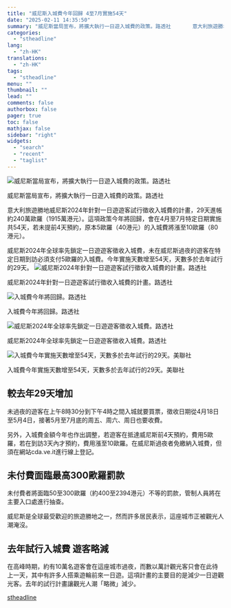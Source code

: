 ```yaml
---
title: "威尼斯入城費今年回歸 4至7月實施54天"
date: "2025-02-11 14:35:50"
summary: "威尼斯當局宣布，將擴大執行一日遊入城費的政策。路透社       意大利旅遊勝地威尼斯202..."
categories:
  - "stheadline"
lang:
  - "zh-HK"
translations:
  - "zh-HK"
tags:
  - "stheadline"
menu: ""
thumbnail: ""
lead: ""
comments: false
authorbox: false
pager: true
toc: false
mathjax: false
sidebar: "right"
widgets:
  - "search"
  - "recent"
  - "taglist"
---
```


![威尼斯當局宣布，將擴大執行一日遊入城費的政策。路透社](https://image.stheadline.com/f/680p0/0x0/100/none/f403c81a66f346d2e28037693c052deb/stheadline/inewsmedia/20250211/_2025021114232463354.jpg)

威尼斯當局宣布，將擴大執行一日遊入城費的政策。路透社




意大利旅遊勝地威尼斯2024年針對一日遊遊客試行徵收入城費的計畫，29天進帳約240萬歐羅（1915萬港元）。這項政策今年將回歸，會在4月至7月特定日期實施共54天，若未提前4天預約，原本5歐羅（40港元）的入城費將漲至10歐羅（80港元）。

威尼斯2024年全球率先鎖定一日遊遊客徵收入城費，未在威尼斯過夜的遊客在特定日期到訪必須支付5歐羅的入城費。今年實施天數增至54天，天數多於去年試行的29天。
 ![威尼斯2024年針對一日遊遊客試行徵收入城費的計畫。路透社](https://image.hkhl.hk/f/1024p0/0x0/100/none/03f4cf65c2546441a557f7f6196f08f7/2025-02/b2_1.JPG)


威尼斯2024年針對一日遊遊客試行徵收入城費的計畫。路透社



 ![入城費今年將回歸。路透社](https://image.hkhl.hk/f/1024p0/0x0/100/none/e3ebce41edba0619a7301ded41c2b6cf/2025-02/b3_3.JPG)


入城費今年將回歸。路透社



 ![威尼斯2024年全球率先鎖定一日遊遊客徵收入城費。路透社](https://image.hkhl.hk/f/1024p0/0x0/100/none/ad2d9d1b0aef78ce2d70f8b59715d0c5/2025-02/b4_0.JPG)


威尼斯2024年全球率先鎖定一日遊遊客徵收入城費。路透社



 ![入城費今年實施天數增至54天，天數多於去年試行的29天。美聯社](https://image.hkhl.hk/f/1024p0/0x0/100/none/6024d6b64f857d986604abfb8f2caba7/2025-02/a6_5.jpg)


入城費今年實施天數增至54天，天數多於去年試行的29天。美聯社




較去年29天增加
--------

未過夜的遊客在上午8時30分到下午4時之間入城就要買票，徵收日期從4月18日至5月4日，接著5月至7月底的周五、周六、周日也要收費。

另外，入城費金額今年也作出調整，若遊客在抵達威尼斯前4天預約，費用5歐羅，若在到訪3天內才預約，費用漲至10歐羅。在威尼斯過夜者免繳納入城費，但須在網站cda.ve.it進行線上登記。

未付費面臨最高300歐羅罰款
--------------

未付費者將面臨50至300歐羅（約400至2394港元）不等的罰款，管制人員將在主要入口處進行抽查。

威尼斯是全球最受歡迎的旅遊勝地之一，然而許多居民表示，這座城市正被觀光人潮淹沒。

去年試行入城費 遊客略減
------------

在高峰時期，約有10萬名遊客會在這座城市過夜，而數以萬計觀光客只會在此待上一天，其中有許多人搭乘遊輪前來一日遊。這項計畫的主要目的是減少一日遊觀光客。去年的試行計畫讓觀光人潮「略微」減少。

[stheadline](https://std.stheadline.com/realtime/article/2052103/即時-國際-威尼斯入城費今年回歸-4至7月實施54天)
